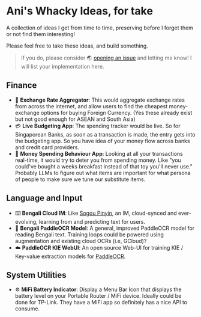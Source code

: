# Ani's Whacky Ideas, for take
A collection of ideas I get from time to time, preserving before I forget them or not find them interesting!

Please feel free to take these ideas, and build something.
> If you do, please consider 🌏 [opening an issue](https://github.com/aniruddha-adhikary/ideas/issues/new?labels=built+something) and letting me know! I will list your implementation here.

## Finance

- 🏦 **Exchange Rate Aggregator**: This would aggregate exchange rates from across the internet, and allow users to find the cheapest money-exchange options for buying Foreign Currency. (Yes these already exist but not good enough for ASEAN and South Asia)
- 💳 **Live Budgeting App**: The spending tracker would be live. So for Singaporean Banks, as soon as a transaction is made, the entry gets into the budgeting app. So you have idea of your money flow across banks and credit card providers.
- 💸 **Money Spending Behaviour App**: Looking at all your transactions real-time, it would try to deter you from spending money. Like "you could've bought a weeks breakfast instead of that toy you'll never use." Probably LLMs to figure out what items are important for what persona of people to make sure we tune our substitute items.

## Language and Input

- ⌨️ **Bengali Cloud IM**: Like [Sogou Pinyin](https://shurufa.sogou.com), an IM, cloud-synced and ever-evolving, learning from and predicting text for users.
- 🧠 **Bengali PaddleOCR Model**: A general, improved PaddleOCR model for reading Bengali text. Training loops could be powered using augmentation and existing cloud OCRs (i.e, GCloud)?
- ☁️ **PaddleOCR KIE WebUI**: An open source Web-UI for training KIE / Key-value extraction models for [PaddleOCR](https://github.com/PaddlePaddle/PaddleOCR).

## System Utilities

- ⚙️ **MiFi Battery Indicator**: Display a Menu Bar Icon that displays the battery level on your Portable Router / MiFi device. Ideally could be done for TP-Link. They have a MiFi app so definitely has a nice API to consume. 
